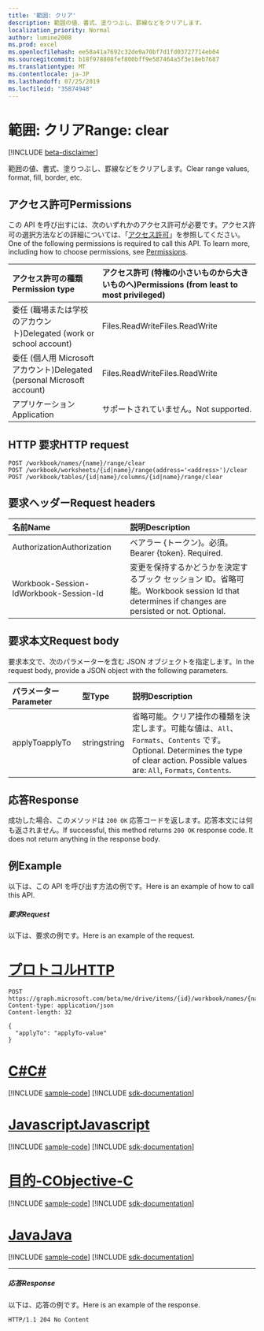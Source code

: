 ```yaml
---
title: '範囲: クリア'
description: 範囲の値、書式、塗りつぶし、罫線などをクリアします。
localization_priority: Normal
author: lumine2008
ms.prod: excel
ms.openlocfilehash: ee58a41a7692c32de9a70bf7d1fd03727714eb04
ms.sourcegitcommit: b18f978808fef800bff9e587464a5f3e18eb7687
ms.translationtype: MT
ms.contentlocale: ja-JP
ms.lasthandoff: 07/25/2019
ms.locfileid: "35874948"
---
```

# <a name="range-clear"></a><span data-ttu-id="93a00-103">範囲: クリア</span><span class="sxs-lookup"><span data-stu-id="93a00-103">Range: clear</span></span>

[!INCLUDE [beta-disclaimer](../../includes/beta-disclaimer.md)]

<span data-ttu-id="93a00-104">範囲の値、書式、塗りつぶし、罫線などをクリアします。</span><span class="sxs-lookup"><span data-stu-id="93a00-104">Clear range values, format, fill, border, etc.</span></span>
## <a name="permissions"></a><span data-ttu-id="93a00-105">アクセス許可</span><span class="sxs-lookup"><span data-stu-id="93a00-105">Permissions</span></span>
<span data-ttu-id="93a00-p101">この API を呼び出すには、次のいずれかのアクセス許可が必要です。アクセス許可の選択方法などの詳細については、「[アクセス許可](/graph/permissions-reference)」を参照してください。</span><span class="sxs-lookup"><span data-stu-id="93a00-p101">One of the following permissions is required to call this API. To learn more, including how to choose permissions, see [Permissions](/graph/permissions-reference).</span></span>

|<span data-ttu-id="93a00-108">アクセス許可の種類</span><span class="sxs-lookup"><span data-stu-id="93a00-108">Permission type</span></span>      | <span data-ttu-id="93a00-109">アクセス許可 (特権の小さいものから大きいものへ)</span><span class="sxs-lookup"><span data-stu-id="93a00-109">Permissions (from least to most privileged)</span></span>              |
|:--------------------|:---------------------------------------------------------|
|<span data-ttu-id="93a00-110">委任 (職場または学校のアカウント)</span><span class="sxs-lookup"><span data-stu-id="93a00-110">Delegated (work or school account)</span></span> | <span data-ttu-id="93a00-111">Files.ReadWrite</span><span class="sxs-lookup"><span data-stu-id="93a00-111">Files.ReadWrite</span></span>    |
|<span data-ttu-id="93a00-112">委任 (個人用 Microsoft アカウント)</span><span class="sxs-lookup"><span data-stu-id="93a00-112">Delegated (personal Microsoft account)</span></span> | <span data-ttu-id="93a00-113">Files.ReadWrite</span><span class="sxs-lookup"><span data-stu-id="93a00-113">Files.ReadWrite</span></span>    |
|<span data-ttu-id="93a00-114">アプリケーション</span><span class="sxs-lookup"><span data-stu-id="93a00-114">Application</span></span> | <span data-ttu-id="93a00-115">サポートされていません。</span><span class="sxs-lookup"><span data-stu-id="93a00-115">Not supported.</span></span> |

## <a name="http-request"></a><span data-ttu-id="93a00-116">HTTP 要求</span><span class="sxs-lookup"><span data-stu-id="93a00-116">HTTP request</span></span>
<!-- { "blockType": "ignored" } -->
```http
POST /workbook/names/{name}/range/clear
POST /workbook/worksheets/{id|name}/range(address='<address>')/clear
POST /workbook/tables/{id|name}/columns/{id|name}/range/clear

```
## <a name="request-headers"></a><span data-ttu-id="93a00-117">要求ヘッダー</span><span class="sxs-lookup"><span data-stu-id="93a00-117">Request headers</span></span>
| <span data-ttu-id="93a00-118">名前</span><span class="sxs-lookup"><span data-stu-id="93a00-118">Name</span></span>       | <span data-ttu-id="93a00-119">説明</span><span class="sxs-lookup"><span data-stu-id="93a00-119">Description</span></span>|
|:---------------|:----------|
| <span data-ttu-id="93a00-120">Authorization</span><span class="sxs-lookup"><span data-stu-id="93a00-120">Authorization</span></span>  | <span data-ttu-id="93a00-p102">ベアラー {トークン}。必須。</span><span class="sxs-lookup"><span data-stu-id="93a00-p102">Bearer {token}. Required.</span></span> |
| <span data-ttu-id="93a00-123">Workbook-Session-Id</span><span class="sxs-lookup"><span data-stu-id="93a00-123">Workbook-Session-Id</span></span>  | <span data-ttu-id="93a00-p103">変更を保持するかどうかを決定するブック セッション ID。省略可能。</span><span class="sxs-lookup"><span data-stu-id="93a00-p103">Workbook session Id that determines if changes are persisted or not. Optional.</span></span>|

## <a name="request-body"></a><span data-ttu-id="93a00-126">要求本文</span><span class="sxs-lookup"><span data-stu-id="93a00-126">Request body</span></span>
<span data-ttu-id="93a00-127">要求本文で、次のパラメーターを含む JSON オブジェクトを指定します。</span><span class="sxs-lookup"><span data-stu-id="93a00-127">In the request body, provide a JSON object with the following parameters.</span></span>

| <span data-ttu-id="93a00-128">パラメーター</span><span class="sxs-lookup"><span data-stu-id="93a00-128">Parameter</span></span>    | <span data-ttu-id="93a00-129">型</span><span class="sxs-lookup"><span data-stu-id="93a00-129">Type</span></span>   |<span data-ttu-id="93a00-130">説明</span><span class="sxs-lookup"><span data-stu-id="93a00-130">Description</span></span>|
|:---------------|:--------|:----------|
|<span data-ttu-id="93a00-131">applyTo</span><span class="sxs-lookup"><span data-stu-id="93a00-131">applyTo</span></span>|<span data-ttu-id="93a00-132">string</span><span class="sxs-lookup"><span data-stu-id="93a00-132">string</span></span>|<span data-ttu-id="93a00-p104">省略可能。クリア操作の種類を決定します。可能な値は、`All`、`Formats`、`Contents` です。</span><span class="sxs-lookup"><span data-stu-id="93a00-p104">Optional. Determines the type of clear action.  Possible values are: `All`, `Formats`, `Contents`.</span></span>|

## <a name="response"></a><span data-ttu-id="93a00-136">応答</span><span class="sxs-lookup"><span data-stu-id="93a00-136">Response</span></span>

<span data-ttu-id="93a00-p105">成功した場合、このメソッドは `200 OK` 応答コードを返します。応答本文には何も返されません。</span><span class="sxs-lookup"><span data-stu-id="93a00-p105">If successful, this method returns `200 OK` response code. It does not return anything in the response body.</span></span>

## <a name="example"></a><span data-ttu-id="93a00-139">例</span><span class="sxs-lookup"><span data-stu-id="93a00-139">Example</span></span>
<span data-ttu-id="93a00-140">以下は、この API を呼び出す方法の例です。</span><span class="sxs-lookup"><span data-stu-id="93a00-140">Here is an example of how to call this API.</span></span>
##### <a name="request"></a><span data-ttu-id="93a00-141">要求</span><span class="sxs-lookup"><span data-stu-id="93a00-141">Request</span></span>
<span data-ttu-id="93a00-142">以下は、要求の例です。</span><span class="sxs-lookup"><span data-stu-id="93a00-142">Here is an example of the request.</span></span>

# <a name="httptabhttp"></a>[<span data-ttu-id="93a00-143">プロトコル</span><span class="sxs-lookup"><span data-stu-id="93a00-143">HTTP</span></span>](#tab/http)
<!-- {
  "blockType": "request",
  "name": "range_clear"
}-->
```http
POST https://graph.microsoft.com/beta/me/drive/items/{id}/workbook/names/{name}/range/clear
Content-type: application/json
Content-length: 32

{
  "applyTo": "applyTo-value"
}
```
# <a name="ctabcsharp"></a>[<span data-ttu-id="93a00-144">C#</span><span class="sxs-lookup"><span data-stu-id="93a00-144">C#</span></span>](#tab/csharp)
[!INCLUDE [sample-code](../includes/snippets/csharp/range-clear-csharp-snippets.md)]
[!INCLUDE [sdk-documentation](../includes/snippets/snippets-sdk-documentation-link.md)]

# <a name="javascripttabjavascript"></a>[<span data-ttu-id="93a00-145">Javascript</span><span class="sxs-lookup"><span data-stu-id="93a00-145">Javascript</span></span>](#tab/javascript)
[!INCLUDE [sample-code](../includes/snippets/javascript/range-clear-javascript-snippets.md)]
[!INCLUDE [sdk-documentation](../includes/snippets/snippets-sdk-documentation-link.md)]

# <a name="objective-ctabobjc"></a>[<span data-ttu-id="93a00-146">目的-C</span><span class="sxs-lookup"><span data-stu-id="93a00-146">Objective-C</span></span>](#tab/objc)
[!INCLUDE [sample-code](../includes/snippets/objc/range-clear-objc-snippets.md)]
[!INCLUDE [sdk-documentation](../includes/snippets/snippets-sdk-documentation-link.md)]

# <a name="javatabjava"></a>[<span data-ttu-id="93a00-147">Java</span><span class="sxs-lookup"><span data-stu-id="93a00-147">Java</span></span>](#tab/java)
[!INCLUDE [sample-code](../includes/snippets/java/range-clear-java-snippets.md)]
[!INCLUDE [sdk-documentation](../includes/snippets/snippets-sdk-documentation-link.md)]

---


##### <a name="response"></a><span data-ttu-id="93a00-148">応答</span><span class="sxs-lookup"><span data-stu-id="93a00-148">Response</span></span>
<span data-ttu-id="93a00-149">以下は、応答の例です。</span><span class="sxs-lookup"><span data-stu-id="93a00-149">Here is an example of the response.</span></span> 
<!-- {
  "blockType": "response",
  "truncated": true,
  "@odata.type": "microsoft.graph.none"
} -->
```http
HTTP/1.1 204 No Content
```

<!-- uuid: 8fcb5dbc-d5aa-4681-8e31-b001d5168d79
2015-10-25 14:57:30 UTC -->
<!--
{
  "type": "#page.annotation",
  "description": "Range: clear",
  "keywords": "",
  "section": "documentation",
  "tocPath": "",
  "suppressions": [
  ]
}
-->
